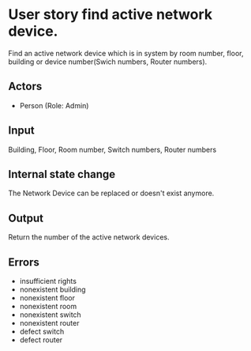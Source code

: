 # User story find active network device.

Find an active network device which is in system by room number, floor, building or device number(Swich numbers, Router numbers).

## Actors

* Person (Role: Admin)

## Input

Building, Floor, Room number, Switch numbers, Router numbers

## Internal state change

The Network Device can be replaced or doesn't exist anymore.

## Output 

Return the number of the active network devices.

## Errors

* insufficient rights
* nonexistent building
* nonexistent floor
* nonexistent room 
* nonexistent switch
* nonexistent router
* defect switch
* defect router